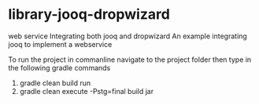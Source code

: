 library-jooq-dropwizard
=======================

web service Integrating both jooq and dropwizard 
An example integrating jooq to implement a webservice

To run the project in commanline navigate to the project folder then type in the following gradle commands
  
  1. gradle clean build run 
  2. gradle clean execute -Pstg=final build jar
